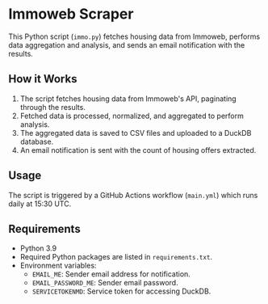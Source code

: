 # Immoweb Scraper

This Python script (`immo.py`) fetches housing data from Immoweb, performs data aggregation and analysis, and sends an email notification with the results.

## How it Works

1. The script fetches housing data from Immoweb's API, paginating through the results.
2. Fetched data is processed, normalized, and aggregated to perform analysis.
3. The aggregated data is saved to CSV files and uploaded to a DuckDB database.
4. An email notification is sent with the count of housing offers extracted.

## Usage

The script is triggered by a GitHub Actions workflow (`main.yml`) which runs daily at 15:30 UTC.

## Requirements

- Python 3.9
- Required Python packages are listed in `requirements.txt`.
- Environment variables:
  - `EMAIL_ME`: Sender email address for notification.
  - `EMAIL_PASSWORD_ME`: Sender email password.
  - `SERVICETOKENMD`: Service token for accessing DuckDB.
